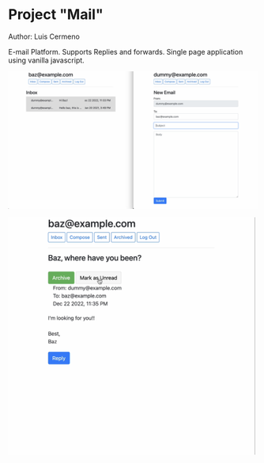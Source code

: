 # Project "Mail"
Author: Luis Cermeno

E-mail Platform. Supports Replies and forwards. Single page application using vanilla javascript.

![mail1](mail1.png)

<img src="mail2.png" width="500" height="480">
